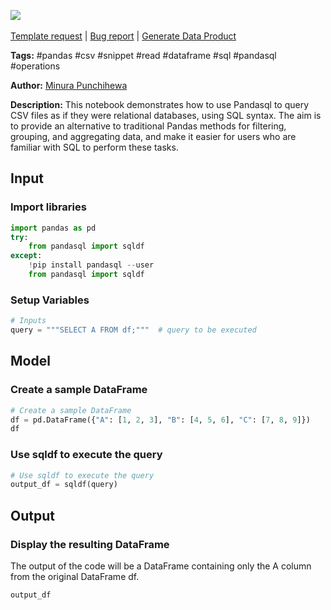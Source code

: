 <a href="https://app.naas.ai/user-redirect/naas/downloader?url=https://raw.githubusercontent.com/jupyter-naas/awesome-notebooks/master/Pandasql/Pandasql_Query_CSV_Using_SQL.ipynb" target="_parent"><img src="https://naasai-public.s3.eu-west-3.amazonaws.com/open_in_naas.svg"/></a><br><br><a href="https://github.com/jupyter-naas/awesome-notebooks/issues/new?assignees=&labels=&template=template-request.md&title=Tool+-+Action+of+the+notebook+">Template request</a> | <a href="https://github.com/jupyter-naas/awesome-notebooks/issues/new?assignees=&labels=bug&template=bug_report.md&title=Pandasql+-+Query+CSV+Using+SQL:+Error+short+description">Bug report</a> | <a href="https://app.naas.ai/user-redirect/naas/downloader?url=https://raw.githubusercontent.com/jupyter-naas/awesome-notebooks/master/Naas/Naas_Start_data_product.ipynb" target="_parent">Generate Data Product</a>

**Tags:** #pandas #csv #snippet #read #dataframe #sql #pandasql #operations

**Author:** [Minura Punchihewa](https://www.linkedin.com/in/minurapunchihewa/)

**Description:** This notebook demonstrates how to use Pandasql to query CSV files as if they were relational databases, using SQL syntax. The aim is to provide an alternative to traditional Pandas methods for filtering, grouping, and aggregating data, and make it easier for users who are familiar with SQL to perform these tasks.

## Input

### Import libraries


```python
import pandas as pd
try:
    from pandasql import sqldf
except:
    !pip install pandasql --user
    from pandasql import sqldf
```

### Setup Variables


```python
# Inputs
query = """SELECT A FROM df;"""  # query to be executed
```

## Model

### Create a sample DataFrame


```python
# Create a sample DataFrame
df = pd.DataFrame({"A": [1, 2, 3], "B": [4, 5, 6], "C": [7, 8, 9]})
df
```

### Use sqldf to execute the query


```python
# Use sqldf to execute the query
output_df = sqldf(query)
```

## Output

### Display the resulting DataFrame
The output of the code will be a DataFrame containing only the A column from the original DataFrame df.


```python
output_df
```
